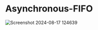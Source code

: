 # Asynchronous-FIFO
![Screenshot 2024-08-17 124639](https://github.com/user-attachments/assets/56331895-2345-4329-9fbb-a7017899abd2)
